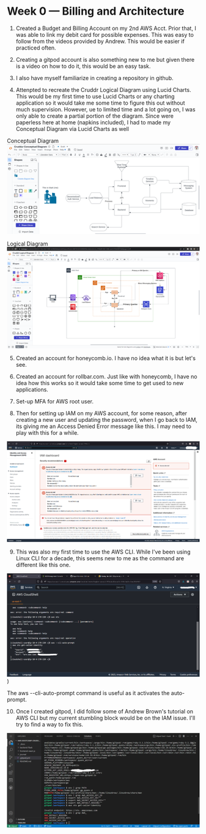 # Week 0 — Billing and Architecture

1. Created a Budget and Billing Account on my 2nd AWS Acct. Prior that, I was able to link my debit card for possible expenses. This was easy to follow from the videos provided by Andrew. This would be easier if practiced often. 

2. Creating a gitpod account is also something new to me but given there is a video on how to do it, this would be an easy task. 

3. I also have myself familiarize in creating a repository in github. 

4. Attenpted to recreate the Cruddr Logical Diagram using Lucid Charts. This would be my first time to use Lucid Charts or any charting application so it would take me some time to figure this out without much supervision. However, ue to limited time and a lot going on, I was only able to create a partial portion of the diagram. Since were paperless here at home (napkins included), I had to made my Conceptual Diagram via Lucid Charts as well 

Conceptual Diagram
![Cruddur_Conceptual_Diagram](https://github.com/markpogi0121/aws-bootcamp-cruddur-2023/blob/main/_docs/assets/Cruddur%20Conceptual%20Diagram%20A.png)


Logical Diagram
![Cruddur_Logical_Diagram](https://github.com/markpogi0121/aws-bootcamp-cruddur-2023/blob/main/_docs/assets/Cruddr%20Logical%20Diagram_Partial_A.png)

5. Created an account for honeycomb.io. I have no idea what it is but let's see. 

6. Created an account for rollbar.com. Just like with honeycomb, I have no idea how this works so it would take some time to get used to new applications. 

7. Set-up MFA for AWS root user. 

8. Then for setting up IAM on my AWS account, for some reason, after creating a new user and updating the password, when I go back to IAM, its giving me an Access Denied Error message like this. I may need to play with this for a while.  

![IAM Access Denied](https://github.com/markpogi0121/aws-bootcamp-cruddur-2023/blob/main/_docs/assets/IAM%20Access%20Denied.png)

9. This was also my first time to use the AWS CLI. While I've been using Linux CLI for a decade, this seems new to me as the command are different like this one. 

![AWS CLI](https://github.com/markpogi0121/aws-bootcamp-cruddur-2023/blob/main/_docs/assets/AWS%20CLI.png))

The aws --cli-auto-prompt command is useful as it activates the auto-prompt. 

10. Once I created gitpod, I did follow some of Andrew Brown's tutorial on AWS CLI but my current stumbling block would be on the IAM issue. I'll try to find a way to fix this. 

![GIT POD](https://github.com/markpogi0121/aws-bootcamp-cruddur-2023/blob/main/_docs/assets/Git%20Pod.png)



